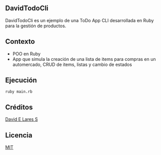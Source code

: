 ## DavidTodoCli

DavidTodoCli es un ejemplo de una ToDo App CLI desarrollada en Ruby para la gestión de productos.

## Contexto

- POO en Ruby
- App que simula la creación de una lista de items para compras en un automercado, CRUD de items, listas y cambio de estados

## Ejecución

```
ruby main.rb
```

## Créditos
[David E Lares S](https://davidlares.com)

## Licencia
[MIT](https://opensource.org/licenses/MIT)
